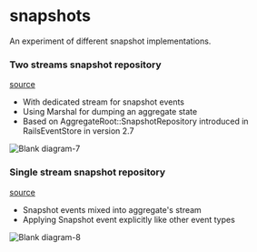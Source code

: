 # snapshots
An experiment of different snapshot implementations.

### Two streams snapshot repository
[source](two_streams)

- With dedicated stream for snapshot events
- Using Marshal for dumping an aggregate state
- Based on AggregateRoot::SnapshotRepository introduced in RailsEventStore in version 2.7

![Blank diagram-7](https://user-images.githubusercontent.com/9444951/207668081-78d33e67-4e17-4189-a9c8-e0fa5402cbcb.png)

### Single stream snapshot repository
[source](single_stream)

- Snapshot events mixed into aggregate's stream
- Applying Snapshot event explicitly like other event types

![Blank diagram-8](https://user-images.githubusercontent.com/9444951/207668106-00dec97d-3865-4c14-9a81-980b65a53d7d.png)


